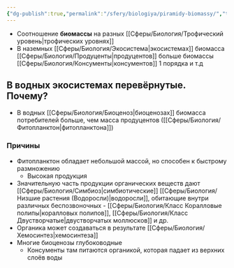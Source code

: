 ```yaml
---
{"dg-publish":true,"permalink":"/sfery/biologiya/piramidy-biomassy/","tags":["Экология"]}
---
```


- Соотношение **биомассы** на разных [[Сферы/Биология/Трофический уровень\|трофических уровнях]]
- В наземных [[Сферы/Биология/Экосистема\|экосистемах]] биомасса [[Сферы/Биология/Продуценты\|продуцентов]] больше биомассы [[Сферы/Биология/Консументы\|консументов]] 1 порядка и т.д 
## В водных экосистемах перевёрнутые. Почему?
- В водных [[Сферы/Биология/Биоценоз\|биоценозах]] биомасса потребителей больше, чем масса продуцентов ([[Сферы/Биология/Фитопланктон\|фитопланктона]])
### Причины 
- Фитопланктон обладает небольшой массой, но способен к быстрому размножению 
	- Высокая продукция 
- Значительную часть продукции органических веществ дают [[Сферы/Биология/Симбиоз\|симбиотические]] [[Сферы/Биология/Низшие растения (Водоросли)\|водоросли]], обитающие внутри различных беспозвоночных - [[Сферы/Биология/Класс Коралловые полипы\|коралловых полипов]], [[Сферы/Биология/Класс Двустворчатые\|двустворчатых моллюсков]] и др. 
- Органика может создаваться в результате [[Сферы/Биология/Хемосинтез\|хемосинтеза]]
- Многие биоценозы глубоководные 
	- Консументы там питаются органикой, которая падает из верхних слоёв воды